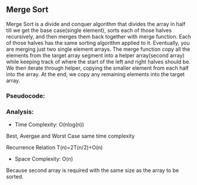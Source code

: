 ## Merge Sort 

Merge Sort is a divide and conquer algorithm that divides the array in half till we get the base case(single element), sorts each of those halves recursively, and then merges them back together with merge function. Each of those halves has the same sorting algorithm applied to it. Eventually, you are merging just two single element arrays. 
The merge function copy all the elements from the target array segment into a helper array(second array) while keeping track of where the start of the left and right halves should be.
We then iterate through helper, copying the smaller element from each half into the array. At the end, we
copy any remaining elements into the target array.

### Pseudocode:





### Analysis:

* Time Complexity: O(nlog(n))

Best, Avergae and Worst Case same time complexity 

Recurrence Relation T(n)=2T(n/2)+O(n)

* Space Complexity: O(n)

Because second array is required with the same size as the array to be sorted.

